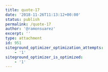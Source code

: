 ```yaml
---
title: quote-17
date: '2018-11-26T11:13:12+00:00'
status: publish
permalink: /quote-17
author: '@ramonsuarez'
excerpt: ''
type: attachment
id: 951
siteground_optimizer_optimization_attempts:
    - '1'
siteground_optimizer_is_optimized:
    - '1'
---
```

<!DOCTYPE html PUBLIC "-//W3C//DTD HTML 4.0 Transitional//EN" "http://www.w3.org/TR/REC-html40/loose.dtd">
<?xml encoding="UTF-8">
